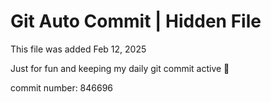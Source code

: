 # Git Auto Commit | Hidden File

This file was added Feb 12, 2025

Just for fun and keeping my daily git commit active 🤪

commit number: 846696
